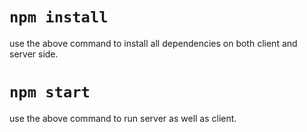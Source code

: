 # `npm install`

use the above command to install all dependencies on both client and server side.

# `npm start`

use the above command to run server as well as client.
